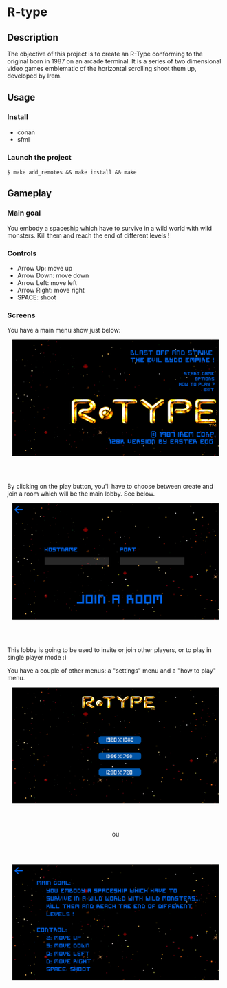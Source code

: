 # R-type

## Description

The objective of this project is to create an R-Type conforming to the original born in 1987 on an arcade terminal. It is a series of two dimensional video games emblematic of the horizontal scrolling shoot them up, developed by Irem.

## Usage

### Install

* conan
* sfml

### Launch the project

``` 
$ make add_remotes && make install && make
```

## Gameplay

### Main goal

You embody a spaceship which have to survive in a wild world with wild monsters.                                                                                 Kill them and reach the end of different levels !

### Controls

* Arrow Up: move up
* Arrow Down: move down
* Arrow Left: move left
* Arrow Right: move right
* SPACE: shoot

### Screens

You have a main menu show just below:

<p align="center">
  <img src="assets/ScreenReadme/MainMenu.png" align="center" width="480" height="270">
</p></br></br>

By clicking on the play button, you'll have to choose between create and join a room which will be the main lobby. See below.

<p align="center">
  <img src="assets/ScreenReadme/Room.png" align="center" width="480" height="270">
</p></br></br>

This lobby is going to be used to invite or join other players, or to play in single player mode :)

You have a couple of other menus: a "settings" menu and a "how to play" menu.

<p align="center">
  <img src="assets/ScreenReadme/SettingsMenu.png" align="center" width="480" height="270">
</p></br></br>

<p align="center">
  ou
</p></br></br>

<p align="center">
  <img src="assets/ScreenReadme/HtpMenu.png" align="center" width="480" height="270">
</p>
